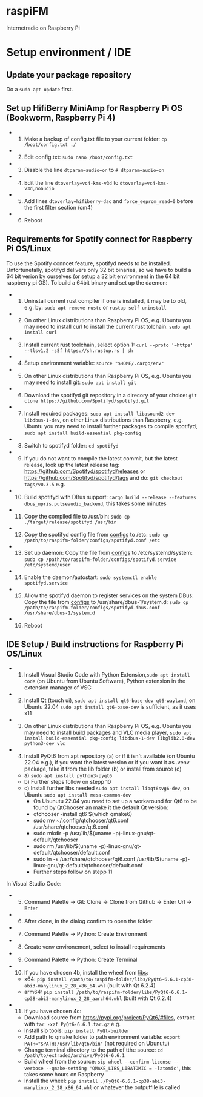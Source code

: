 # raspiFM
Internetradio on Raspberry Pi

# Setup environment / IDE
## Update your package repository
Do a `sudo apt update` first.

## Set up HifiBerry MiniAmp for Raspberry Pi OS (Bookworm, Raspberry Pi 4)
- 1. Make a backup of config.txt file to your current folder: `cp /boot/config.txt ./`
- 2. Edit config.txt: `sudo nano /boot/config.txt`
- 3. Disable the line `dtparam=audio=on` to `# dtparam=audio=on`
- 4. Edit the line `dtoverlay=vc4-kms-v3d` to `dtoverlay=vc4-kms-v3d,noaudio`
- 5. Add lines `dtoverlay=hifiberry-dac` and `force_eeprom_read=0` before the first filter section (cm4)
- 6. Reboot

## Requirements for Spotify connect for Raspberry Pi OS/Linux
To use the Spotify conncet feature, spotifyd needs to be installed. Unfortunetally, spotifyd delivers only 32 bit binaries,
so we have to build a 64 bit verion by ourselves (or setup a 32 bit environment in the 64 bit raspberry pi OS).
To build a 64bit binary and set up the daemon:
- 1. Uninstall current rust compiler if one is installed, it may be to old, e.g. by: `sudo apt remove rustc` or `rustup self uninstall`
- 2. On other Linux distributions than Raspberry Pi OS, e.g. Ubuntu you may need to install curl to install the current rust tolchain: `sudo apt install curl`
- 3. Install current rust toolchain, select option 1: `curl --proto '=https' --tlsv1.2 -sSf https://sh.rustup.rs | sh`
- 4. Setup environment variable: `source "$HOME/.cargo/env"`
- 5. On other Linux distributions than Raspberry Pi OS, e.g. Ubuntu you may need to install git: `sudo apt install git`
- 6. Download the spotifyd git repository in a direcory of your choice: `git clone https://github.com/Spotifyd/spotifyd.git`
- 7. Install required packages: `sudo apt install libasound2-dev libdbus-1-dev`, on other Linux distributions than Raspberry, e.g. Ubuntu you may need to install further packages to compile spotifyd, `sudo apt install build-essential pkg-config`
- 8. Switch to spotifyd folder: `cd spotifyd`
- 9. If you do not want to compile the latest commit, but the latest release, look up the latest release tag: https://github.com/Spotifyd/spotifyd/releases or https://github.com/Spotifyd/spotifyd/tags and do: `git checkout tags/v0.3.5` e.g.
- 10. Build spotifyd with DBus support: `cargo build --release --features dbus_mpris,pulseaudio_backend`, this takes some minutes
- 11. Copy the compiled file to /usr/bin: `sudo cp ./target/release/spotifyd /usr/bin`
- 12. Copy the spotifyd config file from [configs](/configs/spotifyd.conf) to /etc: `sudo cp /path/to/raspifm-folder/configs/spotifyd.conf /etc`
- 13. Set up daemon: Copy the file from [configs](/configs/spotifyd.service) to /etc/systemd/system: `sudo cp /path/to/raspifm-folder/configs/spotifyd.service /etc/systemd/user`
- 14. Enable the daemon/autostart: `sudo systemctl enable spotifyd.service`
- 15. Allow the spotifyd daemon to register services on the system DBus: Copy the file from [configs](/configs/spotifyd-dbus.conf) to /usr/share/dbus-1/system.d: `sudo cp /path/to/raspifm-folder/configs/spotifyd-dbus.conf /usr/share/dbus-1/system.d`
- 16. Reboot

## IDE Setup / Build instructions for Raspberry Pi OS/Linux
- 1. Install Visual Studio Code with Python Extension,`sudo apt install code` (on Ubuntu from Ubuntu Software), Python extension in the extension manager of VSC
- 2. Install Qt (touch ui), `sudo apt install qt6-base-dev qt6-wayland`, on Ubuntu 22.04 `sudo apt install qt6-base-dev` is sufficient, as it uses x11
- 3. On other Linux distributions than Raspberry Pi OS, e.g. Ubuntu you may need to install build packages and VLC media player, `sudo apt install build-essential pkg-config libdbus-1-dev libglib2.0-dev python3-dev vlc`
- 4. Install PyQt6 from apt repository (a) or if it isn't available (on Ubuntu 22.04 e.g.), if you want the latest version or if you want it as .venv package, take it from the lib folder (b) or install from source (c)
  - a) `sudo apt install python3-pyqt6`
  - b) Further steps follow on stepp 10
  - c) Install further libs needed `sudo apt install libqt6svg6-dev`, on Ubuntu `sudo apt install mesa-common-dev`
    - On Ubunutu 22.04 you need to set up a workaround for Qt6 to be found by QtChooser an make it the default Qt version:
    - qtchooser -install qt6 $(which qmake6)
    - sudo mv ~/.config/qtchooser/qt6.conf /usr/share/qtchooser/qt6.conf
    - sudo mkdir -p /usr/lib/$(uname -p)-linux-gnu/qt-default/qtchooser
    - sudo rm /usr/lib/$(uname -p)-linux-gnu/qt-default/qtchooser/default.conf
    - sudo ln -s /usr/share/qtchooser/qt6.conf /usr/lib/$(uname -p)-linux-gnu/qt-default/qtchooser/default.conf
    - Further steps follow on stepp 11

In Visual Studio Code:
- 5. Command Palette -> Git: Clone -> Clone from Github -> Enter Url -> Enter
- 6. After clone, in the dialog confirm to open the folder
- 7. Command Palette -> Python: Create Environment
- 8. Create venv environement, select to install requirements
- 9. Command Palette -> Python: Create Terminal
- 10. If you have chosen 4b, install the wheel from [libs](/libs):
  - x64: `pip install /path/to/raspifm-folder/libs/PyQt6-6.6.1-cp38-abi3-manylinux_2_28_x86_64.whl` (built with Qt 6.2.4)
  - arm64: `pip install /path/to/raspifm-folder/libs/PyQt6-6.6.1-cp38-abi3-manylinux_2_28_aarch64.whl` (built with Qt 6.2.4)
- 11. If you have chosen 4c:
  - Download source from https://pypi.org/project/PyQt6/#files, extract with `tar -xzf PyQt6-6.6.1.tar.gz` e.g.
  - Install sip tools: `pip install PyQt-builder`
  - Add path to qmake folder to path environment variable: `export PATH="$PATH:/usr/lib/qt6/bin"` (not required on Ubunutu)
  - Change terminal directory to the path of tthe source: `cd /path/to/extraded/archive/PyQt6-6.6.1`
  - Build wheel from the source: `sip-wheel --confirm-license --verbose --qmake-setting 'QMAKE_LIBS_LIBATOMIC = -latomic'`, this takes some hours on Raspberry
  - Install the wheel: `pip install ./PyQt6-6.6.1-cp38-abi3-manylinux_2_28_x86_64.whl` or whatever the outputfile is called

